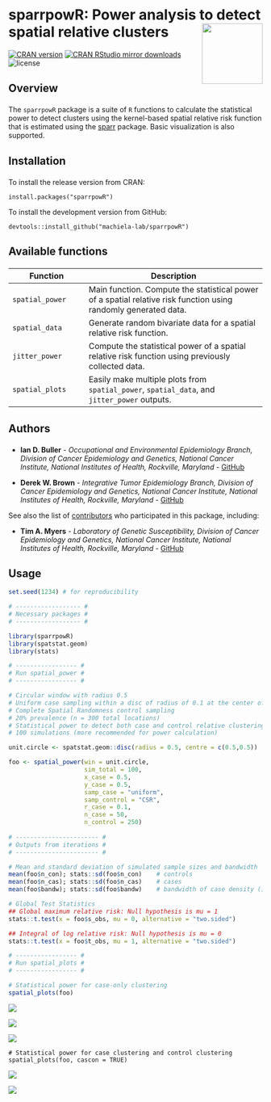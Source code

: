 sparrpowR: Power analysis to detect spatial relative clusters <img src="man/figures/sparrpowR.png" width="120" align="right" />
===================================================

<!-- badges: start -->

[![CRAN
version](https://www.r-pkg.org/badges/version-ago/sparrpowR)](https://cran.r-project.org/package=sparrpowR)
[![CRAN RStudio mirror
downloads](https://cranlogs.r-pkg.org/badges/grand-total/sparrpowR?color=blue)](https://r-pkg.org/pkg/sparrpowR)
![license](https://img.shields.io/badge/license-apache-yellow)

<!-- badges: end -->

<h2 id="overview">

Overview

</h2>

The `sparrpowR` package is a suite of `R` functions to calculate the statistical power to detect clusters using the kernel-based spatial relative risk function that is estimated using the  [sparr](https://CRAN.R-project.org/package=sparr) package. Basic visualization is also supported. 

<h2 id="install">

Installation

</h2>

To install the release version from CRAN:

    install.packages("sparrpowR")

To install the development version from GitHub:

    devtools::install_github("machiela-lab/sparrpowR")

<h2 id="available-functions">

Available functions

</h2>

<table>
<colgroup>
<col width="30%" />
<col width="70%" />
</colgroup>
<thead>
<tr class="header">
<th>Function</th>
<th>Description</th>
</tr>
</thead>
<tbody>
<td><code>spatial_power</code></td>
<td>Main function. Compute the statistical power of a spatial relative risk function using randomly generated data.</td>
</tr>
<td><code>spatial_data</code></td>
<td>Generate random bivariate data for a spatial relative risk function.</td>
</tr>
<td><code>jitter_power</code></td>
<td>Compute the statistical power of a spatial relative risk function using previously collected data.</td>
</tr>
<td><code>spatial_plots</code></td>
<td>Easily make multiple plots from <code>spatial_power</code>, <code>spatial_data</code>, and <code>jitter_power</code> outputs.</td>
</tr>
</tbody>
<table>

<h2 id="authors">

Authors

</h2>

* **Ian D. Buller** - *Occupational and Environmental Epidemiology Branch, Division of Cancer Epidemiology and Genetics, National Cancer Institute, National Institutes of Health, Rockville, Maryland* - [GitHub](https://github.com/idblr)

* **Derek W. Brown** - *Integrative Tumor Epidemiology Branch, Division of Cancer Epidemiology and Genetics, National Cancer Institute, National Institutes of Health, Rockville, Maryland* - [GitHub](https://github.com/derekbrown12)

See also the list of [contributors](https://github.com/machiela-lab/sparrpowR/graphs/contributors) who participated in this package, including:

* **Tim A. Myers** - *Laboratory of Genetic Susceptibility, Division of Cancer Epidemiology and Genetics, National Cancer Institute, National Institutes of Health, Rockville, Maryland* - [GitHub](https://github.com/timyers)

## Usage
``` r
set.seed(1234) # for reproducibility

# ------------------ #
# Necessary packages #
# ------------------ #

library(sparrpowR)
library(spatstat.geom)
library(stats)

# ----------------- #
# Run spatial_power #
# ----------------- #

# Circular window with radius 0.5
# Uniform case sampling within a disc of radius of 0.1 at the center of the window
# Complete Spatial Randomness control sampling
# 20% prevalence (n = 300 total locations)
# Statistical power to detect both case and control relative clustering
# 100 simulations (more recommended for power calculation)

unit.circle <- spatstat.geom::disc(radius = 0.5, centre = c(0.5,0.5))

foo <- spatial_power(win = unit.circle,
                     sim_total = 100,
                     x_case = 0.5,
                     y_case = 0.5,
                     samp_case = "uniform",
                     samp_control = "CSR",
                     r_case = 0.1,
                     n_case = 50,
                     n_control = 250)
                     
# ----------------------- #
# Outputs from iterations #
# ----------------------- #

# Mean and standard deviation of simulated sample sizes and bandwidth
mean(foo$n_con); stats::sd(foo$n_con)    # controls
mean(foo$n_cas); stats::sd(foo$n_cas)    # cases
mean(foo$bandw); stats::sd(foo$bandw)    # bandwidth of case density (if fixed, same for control density) 

# Global Test Statistics
## Global maximum relative risk: Null hypothesis is mu = 1
stats::t.test(x = foo$s_obs, mu = 0, alternative = "two.sided")

## Integral of log relative risk: Null hypothesis is mu = 0
stats::t.test(x = foo$t_obs, mu = 1, alternative = "two.sided")

# ----------------- #
# Run spatial_plots #
# ----------------- #

# Statistical power for case-only clustering
spatial_plots(foo)
```
![](man/figures/spatial_plots1.png)

![](man/figures/spatial_plots2.png)

![](man/figures/spatial_plots3.png)
```
# Statistical power for case clustering and control clustering
spatial_plots(foo, cascon = TRUE)
```
![](man/figures/spatial_plots4.png)

![](man/figures/spatial_plots5.png)
